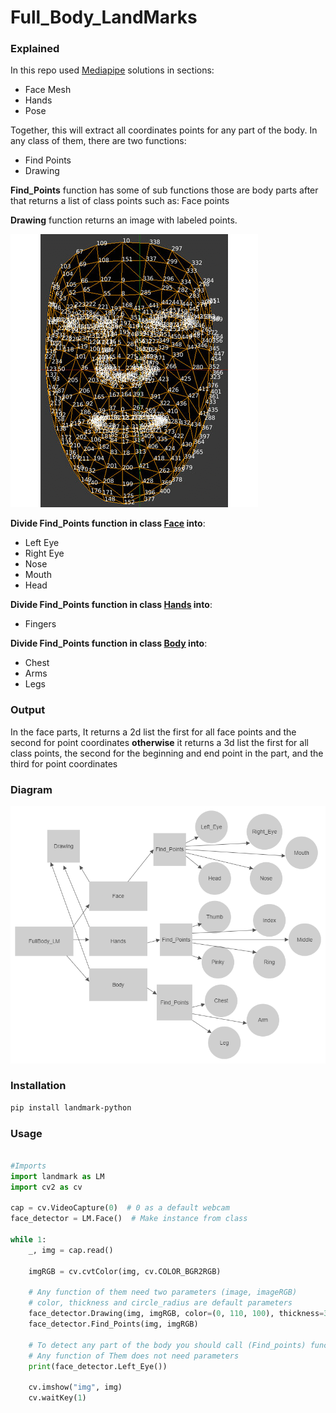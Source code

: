 # Full_Body_LandMarks

### Explained

In this repo used [Mediapipe](https://google.github.io/mediapipe/solutions/solutions.html) solutions in sections:

- Face Mesh
- Hands
- Pose

 Together, this will extract all coordinates points for any part of the body. In any class of them, there are two functions: 
- Find Points
- Drawing

**Find_Points** function has some of sub functions those are body parts after that returns a list of class points such as: Face points


**Drawing** function returns an image with labeled points.

![alt text](Landmarks.gif)


**Divide Find_Points function in class [Face](https://google.github.io/mediapipe/solutions/face_mesh.html) into**:

- Left Eye
- Right Eye
- Nose
- Mouth
- Head

**Divide Find_Points function in class [Hands](https://google.github.io/mediapipe/solutions/hands.html) into**:

- Fingers

**Divide Find_Points function in class [Body](https://google.github.io/mediapipe/solutions/pose.html) into**:

- Chest
- Arms
- Legs

### Output


In the face parts, It returns a 2d list the first for all face points and the second for point coordinates **otherwise** 
it returns a 3d list  the first for all class points, the second for the beginning and end point in the part, and the third for point coordinates 

### Diagram

![alt text](Project.jpg)



### Installation
```bash
pip install landmark-python

```
### Usage

```python

#Imports
import landmark as LM
import cv2 as cv

cap = cv.VideoCapture(0)  # 0 as a default webcam
face_detector = LM.Face()  # Make instance from class

while 1:
    _, img = cap.read()

    imgRGB = cv.cvtColor(img, cv.COLOR_BGR2RGB)

    # Any function of them need two parameters (image, imageRGB)
    # color, thickness and circle_radius are default parameters
    face_detector.Drawing(img, imgRGB, color=(0, 110, 100), thickness=3, circle_radius=3)
    face_detector.Find_Points(img, imgRGB)

    # To detect any part of the body you should call (Find_points) function
    # Any function of Them does not need parameters
    print(face_detector.Left_Eye())

    cv.imshow("img", img)
    cv.waitKey(1)

```
